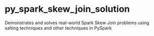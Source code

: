 # py_spark_skew_join_solution
Demonstrates and solves real-world Spark Skew Join problems using salting techniques and other techniques in PySpark
